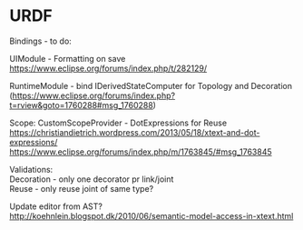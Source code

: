 # URDF

Bindings - to do:  

UIModule - Formatting on save  
https://www.eclipse.org/forums/index.php/t/282129/  
  
RuntimeModule - bind IDerivedStateComputer for Topology and Decoration  
(https://www.eclipse.org/forums/index.php?t=rview&goto=1760288#msg_1760288)

Scope:
CustomScopeProvider - DotExpressions for Reuse  
https://christiandietrich.wordpress.com/2013/05/18/xtext-and-dot-expressions/  
https://www.eclipse.org/forums/index.php/m/1763845/#msg_1763845

Validations:  
Decoration - only one decorator pr link/joint  
Reuse - only reuse joint of same type?   
  
Update editor from AST?  
http://koehnlein.blogspot.dk/2010/06/semantic-model-access-in-xtext.html
